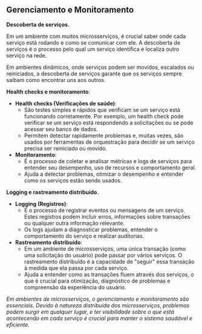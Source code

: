 ## **Gerenciamento e Monitoramento**

**Descoberta de serviços.**

Em um ambiente com muitos microsserviços, é crucial saber onde cada serviço está rodando e como se comunicar com ele. A descoberta de serviços é o processo pelo qual um serviço identifica e localiza outro serviço na rede.

Em ambientes dinâmicos, onde serviços podem ser movidos, escalados ou reiniciados, a descoberta de serviços garante que os serviços sempre saibam como encontrar uns aos outros.

**Health checks e monitoramento**:

- **Health checks (Verificações de saúde)**:
  - São testes simples e rápidos que verificam se um serviço está funcionando corretamente. Por exemplo, um health check pode verificar se um serviço está respondendo a solicitações ou se pode acessar seu banco de dados.
  - Permitem detectar rapidamente problemas e, muitas vezes, são usados por ferramentas de orquestração para decidir se um serviço precisa ser reiniciado ou movido.
- **Monitoramento**:
  - É o processo de coletar e analisar métricas e logs de serviços para entender seu desempenho, uso de recursos e comportamento geral.
  - Ajuda a detectar problemas, otimizar o desempenho e entender como os serviços estão sendo usados.

**Logging e rastreamento distribuído.**

- **Logging (Registros)**:
  - É o processo de registrar eventos ou mensagens de um serviço. Estes registros podem incluir erros, informações sobre transações ou qualquer outra informação relevante.
  - Os logs ajudam a diagnosticar problemas, entender o comportamento do serviço e realizar auditorias.
- **Rastreamento distribuído**:
  - Em um ambiente de microsserviços, uma única transação (como uma solicitação do usuário) pode passar por vários serviços. O rastreamento distribuído é a capacidade de "seguir" essa transação à medida que ela passa por cada serviço.
  - Ajuda a entender como as transações fluem através dos serviços, o que é crucial para otimização, diagnóstico de problemas e compreensão da experiência do usuário.

_Em ambientes de microsserviços, o gerenciamento e monitoramento são essenciais. Devido à natureza distribuída dos microsserviços, problemas podem surgir em qualquer lugar, e ter visibilidade sobre o que está acontecendo em cada serviço é crucial para manter o sistema saudável e eficiente._
